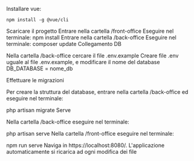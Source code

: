 Installare vue:

`npm install -g @vue/cli`

Scaricare il progetto
Entrare nella cartella /front-office
Eseguire nel terminale:
npm install
Entrare nella cartella /back-office
Eseguire nel terminale:
composer update
Collegamento DB

Nella cartella /back-office cercare il file .env.example Creare file .env uguale al file .env.example, e modificare il nome del database DB_DATABASE = nome_db

Effettuare le migrazioni

Per creare la struttura del database, entrare nella cartella /back-office ed eseguire nel terminale:

php artisan migrate
Serve

Nella cartella /back-office eseguire nel terminale:

php artisan serve
Nella cartella /front-office eseguire nel terminale:

npm run serve
Naviga in https://localhost:8080/. L'applicazione automaticamente si ricarica ad ogni modifica dei file
